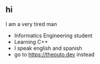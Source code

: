 ## hi

I am a very tired man

- Informatics Engineering student
- Learning C++
- I speak english and spanish
- go to https://theouto.dev instead
